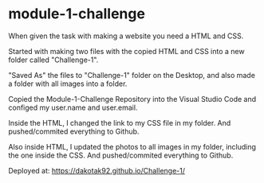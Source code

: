 # module-1-challenge

When given the task with making a website you need a HTML and CSS.

Started with making two files with the copied HTML and CSS into a new folder called "Challenge-1". 

"Saved As" the files to "Challenge-1" folder on the Desktop, and also made a folder with all images into a folder.

Copied the Module-1-Challenge Repository into the Visual Studio Code and configed my user.name and user.email.

Inside the HTML, I changed the link to my CSS file in my folder. And pushed/commited everything to Github.

Also inside HTML, I updated the photos to all images in my folder, including the one inside the CSS. And pushed/commited everything to Github.

Deployed at: https://dakotak92.github.io/Challenge-1/
